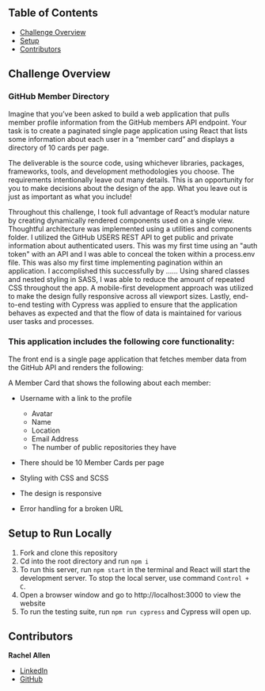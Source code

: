 ## Table of Contents

- [Challenge Overview](#challenge-overview)
- [Setup](#setup)
- [Contributors](#contributors)

## Challenge Overview

### GitHub Member Directory

Imagine that you’ve been asked to build a web application that pulls member profile information from the GitHub members API endpoint.
Your task is to create a paginated single page application using React that lists some information about each user in a “member card” and displays a directory of 10 cards per page.

The deliverable is the source code, using whichever libraries, packages, frameworks, tools, and development methodologies you choose. The requirements intentionally leave out many details. This is an opportunity for you to make decisions about the design of the app. What you leave out is just as important as what you include!

Throughout this challenge, I took full advantage of React’s modular nature by creating dynamically rendered components used on a single view. Thoughtful architecture was implemented using a utilities and components folder. I utilized the GitHub USERS REST API to get public and private information about authenticated users. This was my first time using an "auth token" with an API and I was able to conceal the token within a process.env file. This was also my first time implementing pagination within an application. I accomplished this successfully by ...... Using shared classes and nested styling in SASS, I was able to reduce the amount of repeated CSS throughout the app. A mobile-first development approach was utilized to make the design fully responsive across all viewport sizes. Lastly, end-to-end testing with Cypress was applied to ensure that the application behaves as expected and that the flow of data is maintained for various user tasks and processes.

### This  application includes the following core functionality:

The front end is a single page application that fetches member data from the GitHub API and renders the following:

A Member Card that shows the following about each member:

- Username with a link to the profile
  - Avatar
  - Name
  - Location
  - Email Address
  - The number of public repositories they have
  
- There should be 10 Member Cards per page
- Styling with CSS and SCSS
- The design is responsive
- Error handling for a broken URL


## Setup to Run Locally

1. Fork and clone this repository
2. Cd into the root directory and run `npm i`
3. To run this server, run `npm start` in the terminal and React will start the development server. To stop the local server, use command `Control + C`.
4. Open a browser window and go to http://localhost:3000 to view the website
5. To run the testing suite, run `npm run cypress` and Cypress will open up.


## Contributors

**Rachel Allen**

- [LinkedIn](https://www.linkedin.com/in/rachel-lynn-allen/)
- [GitHub](https://github.com/Rallen13)
